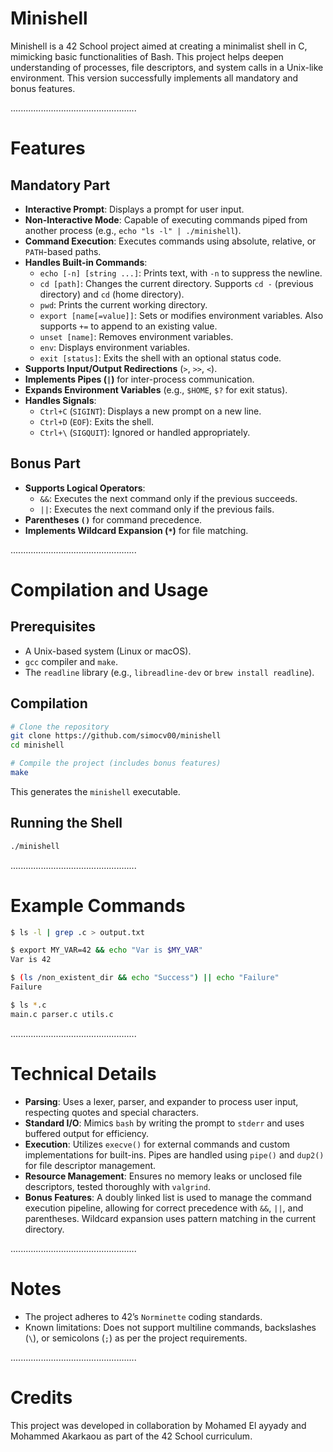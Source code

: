 # Minishell

Minishell is a 42 School project aimed at creating a minimalist shell in C, mimicking basic functionalities of Bash. This project helps deepen understanding of processes, file descriptors, and system calls in a Unix-like environment. This version successfully implements all mandatory and bonus features.

..................................................

# Features

## Mandatory Part

  - **Interactive Prompt**: Displays a prompt for user input.
  - **Non-Interactive Mode**: Capable of executing commands piped from another process (e.g., `echo "ls -l" | ./minishell`).
  - **Command Execution**: Executes commands using absolute, relative, or `PATH`-based paths.
  - **Handles Built-in Commands**:
      - `echo [-n] [string ...]`: Prints text, with `-n` to suppress the newline.
      - `cd [path]`: Changes the current directory. Supports `cd -` (previous directory) and `cd` (home directory).
      - `pwd`: Prints the current working directory.
      - `export [name[=value]]`: Sets or modifies environment variables. Also supports `+=` to append to an existing value.
      - `unset [name]`: Removes environment variables.
      - `env`: Displays environment variables.
      - `exit [status]`: Exits the shell with an optional status code.
  - **Supports Input/Output Redirections** (`>`, `>>`, `<`).
  - **Implements Pipes (`|`)** for inter-process communication.
  - **Expands Environment Variables** (e.g., `$HOME`, `$?` for exit status).
  - **Handles Signals**:
      - `Ctrl+C` (`SIGINT`): Displays a new prompt on a new line.
      - `Ctrl+D` (`EOF`): Exits the shell.
      - `Ctrl+\` (`SIGQUIT`): Ignored or handled appropriately.

## Bonus Part

  - **Supports Logical Operators**:
      - `&&`: Executes the next command only if the previous succeeds.
      - `||`: Executes the next command only if the previous fails.
  - **Parentheses `()`** for command precedence.
  - **Implements Wildcard Expansion (`*`)** for file matching.

..................................................

# Compilation and Usage

## Prerequisites

  - A Unix-based system (Linux or macOS).
  - `gcc` compiler and `make`.
  - The `readline` library (e.g., `libreadline-dev` or `brew install readline`).

## Compilation

```bash
# Clone the repository
git clone https://github.com/simocv00/minishell
cd minishell

# Compile the project (includes bonus features)
make
```

This generates the `minishell` executable.

## Running the Shell

```bash
./minishell
```

..................................................

# Example Commands

```bash
$ ls -l | grep .c > output.txt

$ export MY_VAR=42 && echo "Var is $MY_VAR"
Var is 42

$ (ls /non_existent_dir && echo "Success") || echo "Failure"
Failure

$ ls *.c
main.c parser.c utils.c
```

..................................................

# Technical Details

  - **Parsing**: Uses a lexer, parser, and expander to process user input, respecting quotes and special characters.
  - **Standard I/O**: Mimics `bash` by writing the prompt to `stderr` and uses buffered output for efficiency.
  - **Execution**: Utilizes `execve()` for external commands and custom implementations for built-ins. Pipes are handled using `pipe()` and `dup2()` for file descriptor management.
  - **Resource Management**: Ensures no memory leaks or unclosed file descriptors, tested thoroughly with `valgrind`.
  - **Bonus Features**: A doubly linked list is used to manage the command execution pipeline, allowing for correct precedence with `&&`, `||`, and parentheses. Wildcard expansion uses pattern matching in the current directory.

..................................................

# Notes

  - The project adheres to 42’s `Norminette` coding standards.
  - Known limitations: Does not support multiline commands, backslashes (`\`), or semicolons (`;`) as per the project requirements.

..................................................

# Credits

This project was developed in collaboration by Mohamed El ayyady and Mohammed Akarkaou as part of the 42 School curriculum.
